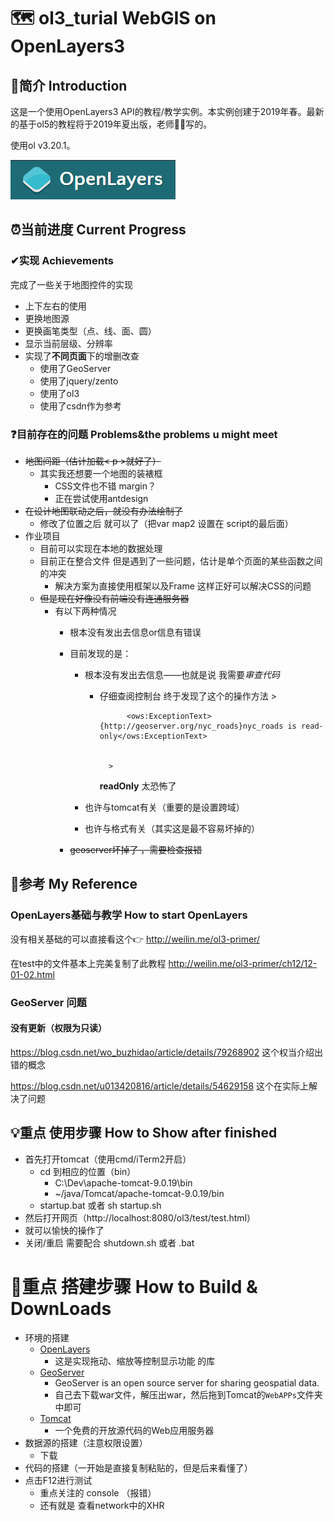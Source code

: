 # 🗺 ol3_turial  WebGIS on OpenLayers3
## 🙋‍简介 Introduction
这是一个使用OpenLayers3 API的教程/教学实例。本实例创建于2019年春。最新的基于ol5的教程将于2019年夏出版，老师👨‍🏫写的。

使用ol v3.20.1。

![OpenLayers](img/openlayers.png)
## ⏰当前进度 Current Progress
### ✔实现 Achievements
完成了一些关于地图控件的实现

- 上下左右的使用
- 更换地图源
- 更换画笔类型（点、线、面、圆）
- 显示当前层级、分辨率
- 实现了**不同页面**下的增删改查
    - 使用了GeoServer
    - 使用了jquery/zento
    - 使用了ol3
    - 使用了csdn作为参考


### ❓目前存在的问题 Problems&the problems u might meet

- ~~地图间距（估计加载< p >就好了）~~
    - 其实我还想要一个地图的装裱框
        - CSS文件也不错 margin？
        - 正在尝试使用antdesign
- ~~在设计地图联动之后，就没有办法绘制了~~
    - 修改了位置之后 就可以了（把var map2 设置在 script的最后面）
- 作业项目
    -  目前可以实现在本地的数据处理 
    -  目前正在整合文件 但是遇到了一些问题，估计是单个页面的某些函数之间的冲突
        - 解决方案为直接使用框架以及Frame 这样正好可以解决CSS的问题
    -  ~~但是现在好像没有前端没有连通服务器~~
        - 有以下两种情况
             - 根本没有发出去信息or信息有错误
             
             - 目前发现的是：
                 - 根本没有发出去信息——也就是说 我需要*审查代码*
                    - 仔细查阅控制台 终于发现了这个的操作方法
                            >
                                
                                <ows:ExceptionText>{http://geoserver.org/nyc_roads}nyc_roads is read-only</ows:ExceptionText>

                                
                            >
                        **readOnly**  太恐怖了

                - 也许与tomcat有关（重要的是设置跨域）
                - 也许与格式有关（其实这是最不容易坏掉的）
             - ~~geoserver坏掉了 ，需要检查报错~~

## 📕参考 My Reference
### OpenLayers基础与教学 How to start OpenLayers
没有相关基础的可以直接看这个👉 http://weilin.me/ol3-primer/ 

在test中的文件基本上完美复制了此教程 http://weilin.me/ol3-primer/ch12/12-01-02.html
### GeoServer 问题
#### 没有更新（权限为只读）
https://blog.csdn.net/wo_buzhidao/article/details/79268902 这个权当介绍出错的概念

https://blog.csdn.net/u013420816/article/details/54629158  这个在实际上解决了问题



## 💡重点 使用步骤 How to Show after finished

- 首先打开tomcat（使用cmd/iTerm2开启）
    - cd 到相应的位置（bin）
        -  C:\Dev\apache-tomcat-9.0.19\bin 
        -  ~/java/Tomcat/apache-tomcat-9.0.19/bin
    - startup.bat 或者 sh startup.sh
- 然后打开网页（http://localhost:8080/ol3/test/test.html）
- 就可以愉快的操作了
- 关闭/重启 需要配合 shutdown.sh 或者 .bat


# 👣重点 搭建步骤 How to Build & DownLoads
- 环境的搭建
    - [OpenLayers](https://openlayers.org/ "OpenLayers官网")
        - 这是实现拖动、缩放等控制显示功能 的库
    - [GeoServer](www.geoserver.org/ "官网")  
        - GeoServer is an open source server for sharing 
        geospatial data.
        - 自己去下载war文件，解压出war，然后拖到Tomcat的`WebAPPs`文件夹中即可
    - [Tomcat](http://tomcat.apache.org/ "官网" )
        - 一个免费的开放源代码的Web应用服务器
- 数据源的搭建（注意权限设置）
    - 下载
- 代码的搭建（一开始是直接复制粘贴的，但是后来看懂了）
- 点击F12进行测试 
  - 重点关注的 console （报错）
  - 还有就是 查看network中的XHR
